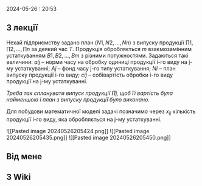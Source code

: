 2024-05-26 : 20:53

## З лекції 
Нехай підприємству задано план $(N1, N2, …, Nn)$ з випуску продукції $∏1$,
$∏2,…, ∏n$ за деякий час $T$. Продукція обробляється $m$ взаємозамінним
устаткуванням $B1, B2, …, Bm$ з різними потужностями. Задаються такі величини:
$aij$ – норми часу на обробку одиниці продукції i-го виду на j-му устаткуванні;
$Aj$ – фонд часу j-го типу устаткування; $Ni$ – план випуску продукції i-го виду;
$cij$ – собівартість обробки i-го виду продукції на j-му устаткуванні.

*Треба так спланувати випуск продукції $∏j$, щоб її вартість була найменшою і
план з випуску продукції було виконано.*

Для побудови математичної моделі задачі позначимо через $x_{ij}$ кількість
продукції i-го виду, яка обробляється на j-му устаткуванні.

![[Pasted image 20240526205424.png]]
![[Pasted image 20240526205435.png]]
![[Pasted image 20240526205450.png]]

## Від мене


## З Wiki
